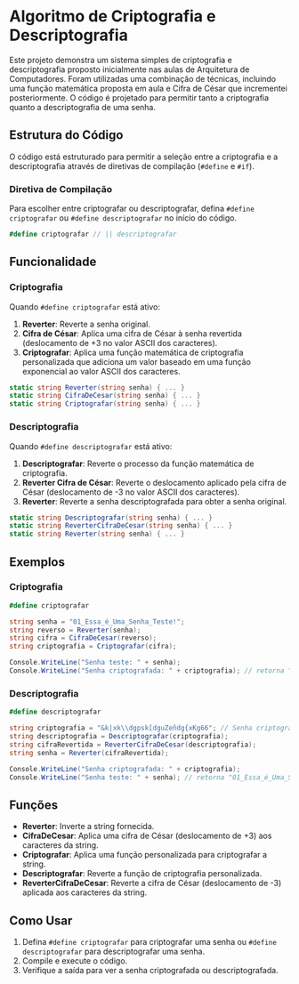 # Algoritmo de Criptografia e Descriptografia

Este projeto demonstra um sistema simples de criptografia e descriptografia proposto inicialmente nas aulas de Arquitetura de Computadores. Foram utilizadas uma combinação de técnicas, incluindo uma função matemática proposta em aula e Cifra de César que incrementei posteriormente. O código é projetado para permitir tanto a criptografia quanto a descriptografia de uma senha.

## Estrutura do Código

O código está estruturado para permitir a seleção entre a criptografia e a descriptografia através de diretivas de compilação (`#define` e `#if`).

### Diretiva de Compilação

Para escolher entre criptografar ou descriptografar, defina `#define criptografar` ou `#define descriptografar` no início do código.

```csharp
#define criptografar // || descriptografar
```

## Funcionalidade

### Criptografia

Quando `#define criptografar` está ativo:

1. **Reverter**: Reverte a senha original.
2. **Cifra de César**: Aplica uma cifra de César à senha revertida (deslocamento de +3 no valor ASCII dos caracteres).
3. **Criptografar**: Aplica uma função matemática de criptografia personalizada que adiciona um valor baseado em uma função exponencial ao valor ASCII dos caracteres.

```csharp
static string Reverter(string senha) { ... }
static string CifraDeCesar(string senha) { ... }
static string Criptografar(string senha) { ... }
```

### Descriptografia

Quando `#define descriptografar` está ativo:

1. **Descriptografar**: Reverte o processo da função matemática de criptografia.
2. **Reverter Cifra de César**: Reverte o deslocamento aplicado pela cifra de César (deslocamento de -3 no valor ASCII dos caracteres).
3. **Reverter**: Reverte a senha descriptografada para obter a senha original.

```csharp
static string Descriptografar(string senha) { ... }
static string ReverterCifraDeCesar(string senha) { ... }
static string Reverter(string senha) { ... }
```

## Exemplos

### Criptografia

```csharp
#define criptografar

string senha = "01_Essa_é_Uma_Senha_Teste!";
string reverso = Reverter(senha);
string cifra = CifraDeCesar(reverso);
string criptografia = Criptografar(cifra);

Console.WriteLine("Senha teste: " + senha);
Console.WriteLine("Senha criptografada: " + criptografia); // retorna "&k|xk\\dgpsk[dguZeñdg{xKg66"
```

### Descriptografia

```csharp
#define descriptografar

string criptografia = "&k|xk\\dgpsk[dguZeñdg{xKg66"; // Senha criptografada no primeiro algoritmo.
string descriptografia = Descriptografar(criptografia);
string cifraRevertida = ReverterCifraDeCesar(descriptografia);
string senha = Reverter(cifraRevertida);

Console.WriteLine("Senha criptografada: " + criptografia);
Console.WriteLine("Senha teste: " + senha); // retorna "01_Essa_é_Uma_Senha_Teste!"
```

## Funções

- **Reverter**: Inverte a string fornecida.
- **CifraDeCesar**: Aplica uma cifra de César (deslocamento de +3) aos caracteres da string.
- **Criptografar**: Aplica uma função personalizada para criptografar a string.
- **Descriptografar**: Reverte a função de criptografia personalizada.
- **ReverterCifraDeCesar**: Reverte a cifra de César (deslocamento de -3) aplicada aos caracteres da string.

## Como Usar

1. Defina `#define criptografar` para criptografar uma senha ou `#define descriptografar` para descriptografar uma senha.
2. Compile e execute o código.
3. Verifique a saída para ver a senha criptografada ou descriptografada.